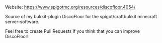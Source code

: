Website: https://www.spigotmc.org/resources/discofloor.4054/

Source of my bukkit-plugin DiscoFloor for the spigot/craftbukkit minecraft server-software.

Feel free to create Pull Requests if you think that you can improve DiscoFloor!